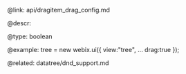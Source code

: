 @link: api/dragitem_drag_config.md

@descr:


@type: boolean

@example:
tree = new webix.ui({
		view:"tree",
        ...
		drag:true
});

@related:
	datatree/dnd_support.md